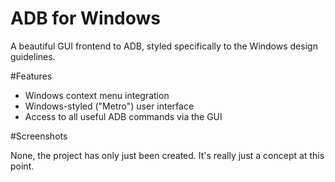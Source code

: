 ADB for Windows
=============

A beautiful GUI frontend to ADB, styled specifically to the Windows design guidelines.

#Features

 - Windows context menu integration
 - Windows-styled ("Metro") user interface
 - Access to all useful ADB commands via the GUI

#Screenshots

None, the project has only just been created. It's really just a concept at this point.
